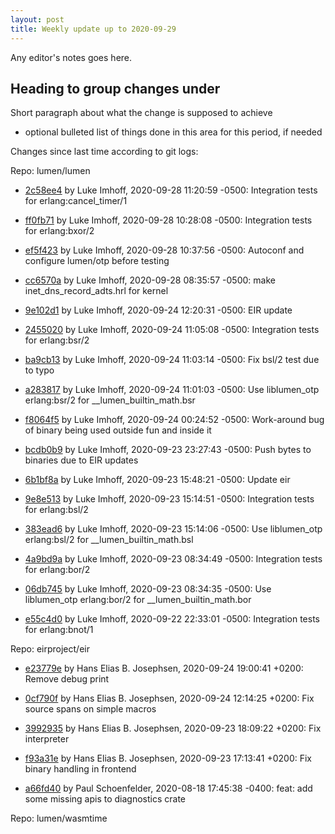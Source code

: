 ```yaml
---
layout: post
title: Weekly update up to 2020-09-29
---
```



Any editor's notes goes here.


## Heading to group changes under

Short paragraph about what the change is supposed to achieve

- optional bulleted list of things done in this area for this period, if needed


Changes since last time according to git logs: 


Repo: lumen/lumen


- [2c58ee4](https://github.com/lumen/lumen/commit/2c58ee4) by Luke Imhoff, 2020-09-28 11:20:59 -0500: Integration tests for erlang:cancel_timer/1

- [ff0fb71](https://github.com/lumen/lumen/commit/ff0fb71) by Luke Imhoff, 2020-09-28 10:28:08 -0500: Integration tests for erlang:bxor/2

- [ef5f423](https://github.com/lumen/lumen/commit/ef5f423) by Luke Imhoff, 2020-09-28 10:37:56 -0500: Autoconf and configure lumen/otp before testing

- [cc6570a](https://github.com/lumen/lumen/commit/cc6570a) by Luke Imhoff, 2020-09-28 08:35:57 -0500: make inet_dns_record_adts.hrl for kernel

- [9e102d1](https://github.com/lumen/lumen/commit/9e102d1) by Luke Imhoff, 2020-09-24 12:20:31 -0500: EIR update

- [2455020](https://github.com/lumen/lumen/commit/2455020) by Luke Imhoff, 2020-09-24 11:05:08 -0500: Integration tests for erlang:bsr/2

- [ba9cb13](https://github.com/lumen/lumen/commit/ba9cb13) by Luke Imhoff, 2020-09-24 11:03:14 -0500: Fix bsl/2 test due to typo

- [a283817](https://github.com/lumen/lumen/commit/a283817) by Luke Imhoff, 2020-09-24 11:01:03 -0500: Use liblumen_otp erlang:bsr/2 for __lumen_builtin_math.bsr

- [f8064f5](https://github.com/lumen/lumen/commit/f8064f5) by Luke Imhoff, 2020-09-24 00:24:52 -0500: Work-around bug of binary being used outside fun and inside it

- [bcdb0b9](https://github.com/lumen/lumen/commit/bcdb0b9) by Luke Imhoff, 2020-09-23 23:27:43 -0500: Push bytes to binaries due to EIR updates

- [6b1bf8a](https://github.com/lumen/lumen/commit/6b1bf8a) by Luke Imhoff, 2020-09-23 15:48:21 -0500: Update eir

- [9e8e513](https://github.com/lumen/lumen/commit/9e8e513) by Luke Imhoff, 2020-09-23 15:14:51 -0500: Integration tests for erlang:bsl/2

- [383ead6](https://github.com/lumen/lumen/commit/383ead6) by Luke Imhoff, 2020-09-23 15:14:06 -0500: Use liblumen_otp erlang:bsl/2 for __lumen_builtin_math.bsl

- [4a9bd9a](https://github.com/lumen/lumen/commit/4a9bd9a) by Luke Imhoff, 2020-09-23 08:34:49 -0500: Integration tests for erlang:bor/2

- [06db745](https://github.com/lumen/lumen/commit/06db745) by Luke Imhoff, 2020-09-23 08:34:35 -0500: Use liblumen_otp erlang:bor/2 for __lumen_builtin_math.bor

- [e55c4d0](https://github.com/lumen/lumen/commit/e55c4d0) by Luke Imhoff, 2020-09-22 22:33:01 -0500: Integration tests for erlang:bnot/1


Repo: eirproject/eir


- [e23779e](https://github.com/eirproject/eir/commit/e23779e) by Hans Elias B. Josephsen, 2020-09-24 19:00:41 +0200: Remove debug print

- [0cf790f](https://github.com/eirproject/eir/commit/0cf790f) by Hans Elias B. Josephsen, 2020-09-24 12:14:25 +0200: Fix source spans on simple macros

- [3992935](https://github.com/eirproject/eir/commit/3992935) by Hans Elias B. Josephsen, 2020-09-23 18:09:22 +0200: Fix interpreter

- [f93a31e](https://github.com/eirproject/eir/commit/f93a31e) by Hans Elias B. Josephsen, 2020-09-23 17:13:41 +0200: Fix binary handling in frontend

- [a66fd40](https://github.com/eirproject/eir/commit/a66fd40) by Paul Schoenfelder, 2020-08-18 17:45:38 -0400: feat: add some missing apis to diagnostics crate


Repo: lumen/wasmtime



